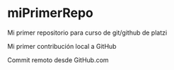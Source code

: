 # miPrimerRepo
Mi primer repositorio para curso de git/github de platzi

Mi primer contribución local a GitHub

Commit remoto desde GitHub.com
